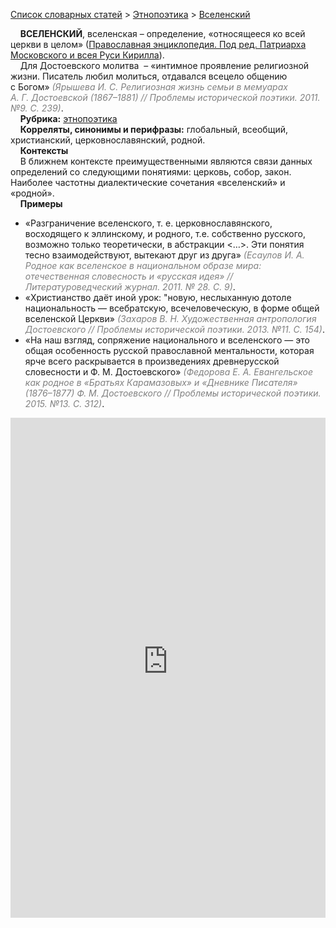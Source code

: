 <style>
st { color: Gray;
  font-style: italic;}
</style>

[Список словарных статей](https://thesaurus-dostoevsky.github.io/Thesaurus/) > [Этнопоэтика](ethnopoe.md) > [Вселенский](вселенский.md) 

&nbsp;&nbsp;&nbsp;&nbsp;**ВСЕЛЕНСКИЙ**, вселенская – определение, «относящееся ко всей церкви в целом» ([Православная энциклопедия. Под ред. Патриарха Московского и всея Руси Кирилла](www.pravenc.ru)).  
&nbsp;&nbsp;&nbsp;&nbsp;Для Достоевского  молитва  – «интимное проявление религиозной жизни. Писатель любил молиться, отдавался всецело общению с Богом» <st>(Ярышева И. С. Религиозная жизнь семьи в мемуарах А. Г. Достоевской (1867–1881) // Проблемы исторической поэтики. 2011. №9. С. 239)</st>.  
&nbsp;&nbsp;&nbsp;&nbsp;**Рубрика:** [этнопоэтика](ethnopoe.md)  
&nbsp;&nbsp;&nbsp;&nbsp;**Корреляты, синонимы и перифразы:** глобальный, всеобщий, христианский, церковнославянский, родной.  
&nbsp;&nbsp;&nbsp;&nbsp;**Контексты**  
&nbsp;&nbsp;&nbsp;&nbsp;В ближнем контексте преимущественными являются связи данных определений со следующими понятиями: церковь, собор, закон. Наиболее частотны диалектические сочетания «вселенский» и «родной».   <br>
&nbsp;&nbsp;&nbsp;&nbsp;**Примеры**  
* «Разграничение вселенского, т. е. церковнославянского, восходящего к эллинскому, и родного, т.е. собственно русского, возможно только теоретически, в абстракции <…>. Эти понятия тесно взаимодействуют, вытекают друг из друга» <st>(Есаулов И. А. Родное как вселенское в национальном образе мира: отечественная словесность и «русская идея» // Литературоведческий журнал. 2011. № 28. С. 9)</st>.
* «Христианство даёт иной урок: "новую, неслыханную дотоле национальность — всебратскую, всечеловеческую, в форме общей вселенской Церкви» <st>(Захаров В. Н. Художественная антропология Достоевского // Проблемы исторической поэтики. 2013. №11. С. 154)</st>.
* «На наш взгляд, сопряжение национального и вселенского — это общая особенность русской православной ментальности, которая ярче всего раскрывается в произведениях древнерусской словесности и Ф. М. Достоевского» <st>(Федорова Е. А. Евангельское как родное в «Братьях Карамазовых» и «Дневнике Писателя» (1876–1877) Ф. М. Достоевского // Проблемы исторической поэтики. 2015. №13. С. 312)</st>.

<iframe src="https://thesaurus-dostoevsky.github.io/nk/вселенский.html" style="border:0px;width:100%;height:800px" allowfullscreen="true" webkitallowfullscreen="true" mozallowfullscreen="true">
